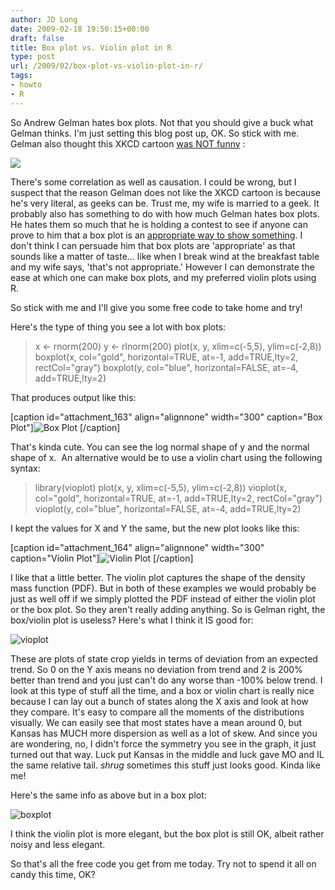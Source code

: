 ```yaml
---
author: JD Long
date: 2009-02-18 19:50:15+00:00
draft: false
title: Box plot vs. Violin plot in R
type: post
url: /2009/02/box-plot-vs-violin-plot-in-r/
tags:
- howto
- R
---
```


So Andrew Gelman hates box plots. Not that you should give a buck what Gelman thinks. I'm just setting this blog post up, OK. So stick with me. Gelman also thought this XKCD cartoon [was NOT funny](http://www.stat.columbia.edu/~cook/movabletype/archives/2009/02/cartoon.html) :

[![](http://imgs.xkcd.com/comics/boyfriend.png)
](http://xkcd.com/539/)

There's some correlation as well as causation. I could be wrong, but I suspect that the reason Gelman does not like the XKCD cartoon is because he's very literal, as geeks can be. Trust me, my wife is married to a geek. It probably also has something to do with how much Gelman hates box plots. He hates them so much that he is holding a contest to see if anyone can prove to him that a box plot is an [appropriate way to show something](http://www.stat.columbia.edu/~cook/movabletype/archives/2009/02/boxplot-challen.html). I don't think I can persuade him that box plots are 'appropriate' as that sounds like a matter of taste... like when I break wind at the breakfast table and my wife says, 'that's not appropriate.' However I can demonstrate the ease at which one can make box plots, and my preferred violin plots using R.

So stick with me and I'll give you some free code to take home and try!<!-- more -->

Here's the type of thing you see a lot with box plots:


<blockquote>x <- rnorm(200)
y <- rlnorm(200)
plot(x, y, xlim=c(-5,5), ylim=c(-2,8))
boxplot(x, col="gold", horizontal=TRUE, at=-1, add=TRUE,lty=2, rectCol="gray")
boxplot(y, col="blue", horizontal=FALSE, at=-4, add=TRUE,lty=2)</blockquote>


That produces output like this:

[caption id="attachment_163" align="alignnone" width="300" caption="Box Plot"]![Box Plot](https://www.cerebralmastication.com/wp-content/uploads/2009/02/tdbox1-300x282.png)
[/caption]

That's kinda cute. You can see the log normal shape of y and the normal shape of x.  An alternative would be to use a violin chart using the following syntax:


<blockquote>library(vioplot)
plot(x, y, xlim=c(-5,5), ylim=c(-2,8))
vioplot(x, col="gold", horizontal=TRUE, at=-1, add=TRUE,lty=2, rectCol="gray")
vioplot(y, col="blue", horizontal=FALSE, at=-4, add=TRUE,lty=2)</blockquote>


I kept the values for X and Y the same, but the new plot looks like this:

[caption id="attachment_164" align="alignnone" width="300" caption="Violin Plot"]![Violin Plot](https://www.cerebralmastication.com/wp-content/uploads/2009/02/vdbox1-300x282.png)
[/caption]

I like that a little better. The violin plot captures the shape of the density mass function (PDF). But in both of these examples we would probably be just as well off if we simply plotted the PDF instead of either the violin plot or the box plot. So they aren't really adding anything. So is Gelman right, the box/violin plot is useless? Here's what I think it IS good for:

![vioplot](https://www.cerebralmastication.com/wp-content/uploads/2009/02/vioplot.png)


These are plots of state crop yields in terms of deviation from an expected trend. So 0 on the Y axis means no deviation from trend and 2 is 200% better than trend and you just can't do any worse than -100% below trend. I look at this type of stuff all the time, and a box or violin chart is really nice because I can lay out a bunch of states along the X axis and look at how they compare. It's easy to compare all the moments of the distributions visually. We can easily see that most states have a mean around 0, but Kansas has MUCH more dispersion as well as a lot of skew. And since you are wondering, no, I didn't force the symmetry you see in the graph, it just turned out that way. Luck put Kansas in the middle and luck gave MO and IL the same relative tail. *shrug* sometimes this stuff just looks good. Kinda like me!

Here's the same info as above but in a box plot:

![boxplot](https://www.cerebralmastication.com/wp-content/uploads/2009/02/boxplot.png)


I think the violin plot is more elegant, but the box plot is still OK, albeit rather noisy and less elegant.

So that's all the free code you get from me today. Try not to spend it all on candy this time, OK?
